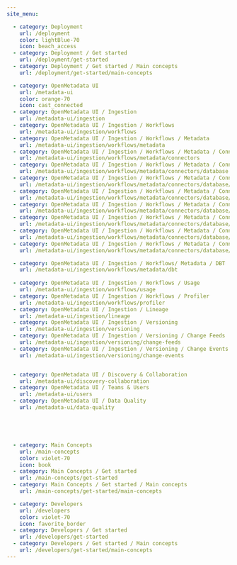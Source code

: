```yaml
---
site_menu:

  - category: Deployment
    url: /deployment
    color: lightBlue-70
    icon: beach_access
  - category: Deployment / Get started
    url: /deployment/get-started
  - category: Deployment / Get started / Main concepts
    url: /deployment/get-started/main-concepts

  - category: OpenMetadata UI
    url: /metadata-ui
    color: orange-70
    icon: cast_connected
  - category: OpenMetadata UI / Ingestion
    url: /metadata-ui/ingestion
  - category: OpenMetadata UI / Ingestion / Workflows
    url: /metadata-ui/ingestion/workflows
  - category: OpenMetadata UI / Ingestion / Workflows / Metadata
    url: /metadata-ui/ingestion/workflows/metadata
  - category: OpenMetadata UI / Ingestion / Workflows / Metadata / Connectors
    url: /metadata-ui/ingestion/workflows/metadata/connectors
  - category: OpenMetadata UI / Ingestion / Workflows / Metadata / Connectors / Database
    url: /metadata-ui/ingestion/workflows/metadata/connectors/database
  - category: OpenMetadata UI / Ingestion / Workflows / Metadata / Connectors / Database / Athena
    url: /metadata-ui/ingestion/workflows/metadata/connectors/database/athena
  - category: OpenMetadata UI / Ingestion / Workflows / Metadata / Connectors / Database / Athena / Airflow
    url: /metadata-ui/ingestion/workflows/metadata/connectors/database/athena/airflow
  - category: OpenMetadata UI / Ingestion / Workflows / Metadata / Connectors / Database / Athena / CLI
    url: /metadata-ui/ingestion/workflows/metadata/connectors/database/athena/cli
  - category: OpenMetadata UI / Ingestion / Workflows / Metadata / Connectors / Database / BigQuery
    url: /metadata-ui/ingestion/workflows/metadata/connectors/database/bigquery
  - category: OpenMetadata UI / Ingestion / Workflows / Metadata / Connectors / Database / BigQuery / Airflow
    url: /metadata-ui/ingestion/workflows/metadata/connectors/database/bigquery/airflow
  - category: OpenMetadata UI / Ingestion / Workflows / Metadata / Connectors / Database / BigQuery / CLI
    url: /metadata-ui/ingestion/workflows/metadata/connectors/database/bigquery/cli

  - category: OpenMetadata UI / Ingestion / Workflows/ Metadata / DBT
    url: /metadata-ui/ingestion/workflows/metadata/dbt
  
  - category: OpenMetadata UI / Ingestion / Workflows / Usage
    url: /metadata-ui/ingestion/workflows/usage
  - category: OpenMetadata UI / Ingestion / Workflows / Profiler
    url: /metadata-ui/ingestion/workflows/profiler
  - category: OpenMetadata UI / Ingestion / Lineage
    url: /metadata-ui/ingestion/lineage
  - category: OpenMetadata UI / Ingestion / Versioning
    url: /metadata-ui/ingestion/versioning
  - category: OpenMetadata UI / Ingestion / Versioning / Change Feeds
    url: /metadata-ui/ingestion/versioning/change-feeds
  - category: OpenMetadata UI / Ingestion / Versioning / Change Events
    url: /metadata-ui/ingestion/versioning/change-events


  - category: OpenMetadata UI / Discovery & Collaboration
    url: /metadata-ui/discovery-collaboration
  - category: OpenMetadata UI / Teams & Users
    url: /metadata-ui/users
  - category: OpenMetadata UI / Data Quality
    url: /metadata-ui/data-quality





  - category: Main Concepts
    url: /main-concepts
    color: violet-70
    icon: book
  - category: Main Concepts / Get started
    url: /main-concepts/get-started
  - category: Main Concepts / Get started / Main concepts
    url: /main-concepts/get-started/main-concepts

  - category: Developers
    url: /developers
    color: violet-70
    icon: favorite_border
  - category: Developers / Get started
    url: /developers/get-started
  - category: Developers / Get started / Main concepts
    url: /developers/get-started/main-concepts
---
```

